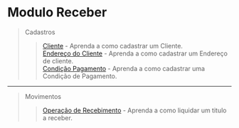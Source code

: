 # Modulo Receber

> Cadastros
>> [Cliente](/modulos/receber/cadastro/cadastro-cliente.md) - Aprenda a como cadastrar um Cliente.  
>> [Endereço do Cliente](/modulos/receber/cadastro/cadastro-cliente/#cadastrando-de-endereco-do-cliente) - Aprenda a como cadastrar um Endereço de cliente.  
>> [Condição Pagamento](/modulos/receber/cadastro/cadastro-condicao-pagamento.md) - Aprenda a como cadastrar uma Condição de Pagamento.  

---

> Movimentos    
>> [Operação de Recebimento](/modulos/receber/movimentos/operacao-recebimento.md) - Aprenda a como liquidar um titulo a receber. 
  

